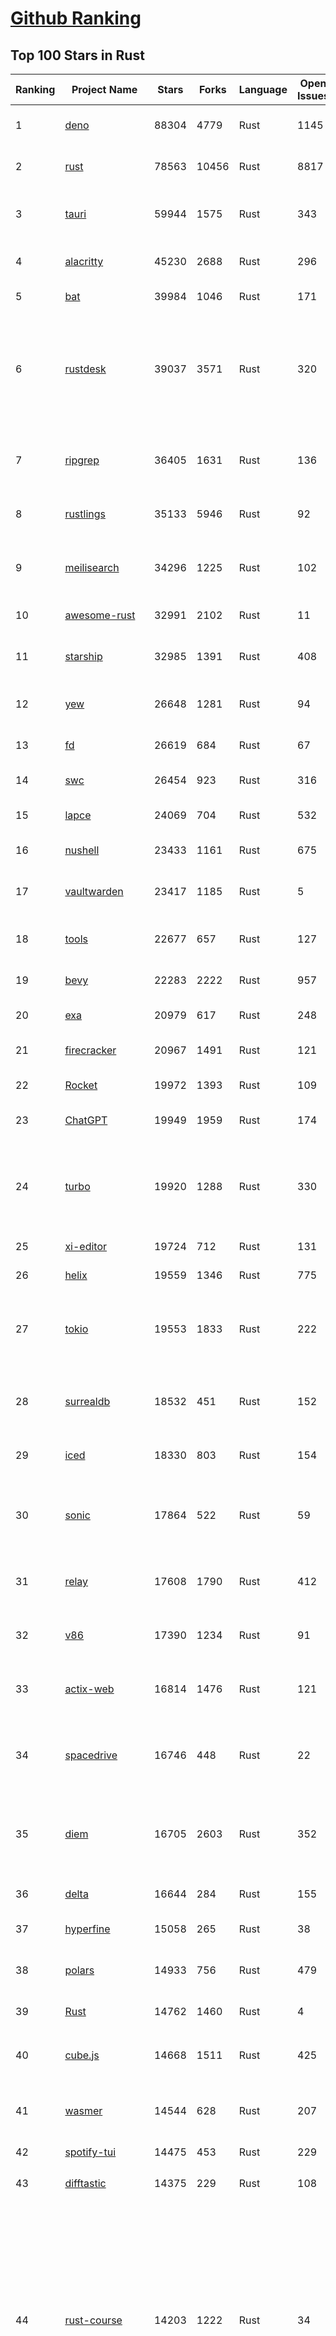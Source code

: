 [Github Ranking](../README.md)
==========

## Top 100 Stars in Rust

| Ranking | Project Name | Stars | Forks | Language | Open Issues | Description | Last Commit |
| ------- | ------------ | ----- | ----- | -------- | ----------- | ----------- | ----------- |
| 1 | [deno](https://github.com/denoland/deno) | 88304 | 4779 | Rust | 1145 | A modern runtime for JavaScript and TypeScript. | 2023-03-07T02:43:04Z |
| 2 | [rust](https://github.com/rust-lang/rust) | 78563 | 10456 | Rust | 8817 | Empowering everyone to build reliable and efficient software. | 2023-03-07T01:17:35Z |
| 3 | [tauri](https://github.com/tauri-apps/tauri) | 59944 | 1575 | Rust | 343 | Build smaller, faster, and more secure desktop applications with a web frontend. | 2023-03-06T23:43:29Z |
| 4 | [alacritty](https://github.com/alacritty/alacritty) | 45230 | 2688 | Rust | 296 | A cross-platform, OpenGL terminal emulator. | 2023-03-06T07:19:58Z |
| 5 | [bat](https://github.com/sharkdp/bat) | 39984 | 1046 | Rust | 171 | A cat(1) clone with wings. | 2023-03-04T15:51:40Z |
| 6 | [rustdesk](https://github.com/rustdesk/rustdesk) | 39037 | 3571 | Rust | 320 | Open source virtual / remote desktop infrastructure for everyone! The open source TeamViewer alternative. Display and control your PC and Android devices from anywhere at anytime. | 2023-03-07T02:59:03Z |
| 7 | [ripgrep](https://github.com/BurntSushi/ripgrep) | 36405 | 1631 | Rust | 136 | ripgrep recursively searches directories for a regex pattern while respecting your gitignore | 2023-03-02T00:20:35Z |
| 8 | [rustlings](https://github.com/rust-lang/rustlings) | 35133 | 5946 | Rust | 92 | :crab: Small exercises to get you used to reading and writing Rust code! | 2023-03-06T16:06:52Z |
| 9 | [meilisearch](https://github.com/meilisearch/meilisearch) | 34296 | 1225 | Rust | 102 | A lightning-fast search engine that fits effortlessly into your apps, websites, and workflow. | 2023-03-06T18:22:09Z |
| 10 | [awesome-rust](https://github.com/rust-unofficial/awesome-rust) | 32991 | 2102 | Rust | 11 | A curated list of Rust code and resources. | 2023-03-06T22:46:36Z |
| 11 | [starship](https://github.com/starship/starship) | 32985 | 1391 | Rust | 408 | ☄🌌️  The minimal, blazing-fast, and infinitely customizable prompt for any shell! | 2023-03-06T20:38:46Z |
| 12 | [yew](https://github.com/yewstack/yew) | 26648 | 1281 | Rust | 94 | Rust / Wasm framework for building client web apps | 2023-03-05T01:47:29Z |
| 13 | [fd](https://github.com/sharkdp/fd) | 26619 | 684 | Rust | 67 | A simple, fast and user-friendly alternative to 'find' | 2023-03-03T07:27:09Z |
| 14 | [swc](https://github.com/swc-project/swc) | 26454 | 923 | Rust | 316 | Rust-based platform for the Web | 2023-03-07T03:01:19Z |
| 15 | [lapce](https://github.com/lapce/lapce) | 24069 | 704 | Rust | 532 | Lightning-fast and Powerful Code Editor written in Rust | 2023-03-07T02:27:01Z |
| 16 | [nushell](https://github.com/nushell/nushell) | 23433 | 1161 | Rust | 675 | A new type of shell | 2023-03-07T02:10:25Z |
| 17 | [vaultwarden](https://github.com/dani-garcia/vaultwarden) | 23417 | 1185 | Rust | 5 | Unofficial Bitwarden compatible server written in Rust, formerly known as bitwarden_rs | 2023-03-06T20:13:34Z |
| 18 | [tools](https://github.com/rome/tools) | 22677 | 657 | Rust | 127 | Unified developer tools for JavaScript, TypeScript, and the web | 2023-03-06T19:11:44Z |
| 19 | [bevy](https://github.com/bevyengine/bevy) | 22283 | 2222 | Rust | 957 | A refreshingly simple data-driven game engine built in Rust | 2023-03-07T02:00:57Z |
| 20 | [exa](https://github.com/ogham/exa) | 20979 | 617 | Rust | 248 | A modern replacement for ‘ls’. | 2023-03-01T19:49:40Z |
| 21 | [firecracker](https://github.com/firecracker-microvm/firecracker) | 20967 | 1491 | Rust | 121 | Secure and fast microVMs for serverless computing. | 2023-03-06T20:19:27Z |
| 22 | [Rocket](https://github.com/SergioBenitez/Rocket) | 19972 | 1393 | Rust | 109 | A web framework for Rust. | 2023-02-26T10:55:34Z |
| 23 | [ChatGPT](https://github.com/lencx/ChatGPT) | 19949 | 1959 | Rust | 174 | 🔮 ChatGPT Desktop Application (Mac, Windows and Linux) | 2023-03-06T08:28:08Z |
| 24 | [turbo](https://github.com/vercel/turbo) | 19920 | 1288 | Rust | 330 | Incremental bundler and build system optimized for JavaScript and TypeScript, written in Rust – including Turbopack and Turborepo. | 2023-03-07T02:44:34Z |
| 25 | [xi-editor](https://github.com/xi-editor/xi-editor) | 19724 | 712 | Rust | 131 | A modern editor with a backend written in Rust. | 2023-02-01T16:30:16Z |
| 26 | [helix](https://github.com/helix-editor/helix) | 19559 | 1346 | Rust | 775 | A post-modern modal text editor. | 2023-03-07T02:46:48Z |
| 27 | [tokio](https://github.com/tokio-rs/tokio) | 19553 | 1833 | Rust | 222 | A runtime for writing reliable asynchronous applications with Rust. Provides I/O, networking, scheduling, timers, ... | 2023-03-07T02:29:21Z |
| 28 | [surrealdb](https://github.com/surrealdb/surrealdb) | 18532 | 451 | Rust | 152 | A scalable, distributed, collaborative, document-graph database, for the realtime web | 2023-03-06T19:37:05Z |
| 29 | [iced](https://github.com/iced-rs/iced) | 18330 | 803 | Rust | 154 | A cross-platform GUI library for Rust, inspired by Elm | 2023-03-07T02:47:59Z |
| 30 | [sonic](https://github.com/valeriansaliou/sonic) | 17864 | 522 | Rust | 59 | 🦔 Fast, lightweight & schema-less search backend. An alternative to Elasticsearch that runs on a few MBs of RAM. | 2023-01-08T19:14:14Z |
| 31 | [relay](https://github.com/facebook/relay) | 17608 | 1790 | Rust | 412 | Relay is a JavaScript framework for building data-driven React applications. | 2023-03-06T21:05:15Z |
| 32 | [v86](https://github.com/copy/v86) | 17390 | 1234 | Rust | 91 | x86 virtualization in your browser, recompiling x86 to wasm on the fly | 2023-03-07T02:16:19Z |
| 33 | [actix-web](https://github.com/actix/actix-web) | 16814 | 1476 | Rust | 121 | Actix Web is a powerful, pragmatic, and extremely fast web framework for Rust. | 2023-03-02T17:11:46Z |
| 34 | [spacedrive](https://github.com/spacedriveapp/spacedrive) | 16746 | 448 | Rust | 22 | Spacedrive is an open source cross-platform file explorer, powered by a virtual distributed filesystem written in Rust. | 2023-03-06T20:29:45Z |
| 35 | [diem](https://github.com/diem/diem) | 16705 | 2603 | Rust | 352 | Diem’s mission is to build a trusted and innovative financial network that empowers people and businesses around the world. | 2023-03-06T13:49:11Z |
| 36 | [delta](https://github.com/dandavison/delta) | 16644 | 284 | Rust | 155 | A syntax-highlighting pager for git, diff, and grep output | 2023-03-07T01:42:22Z |
| 37 | [hyperfine](https://github.com/sharkdp/hyperfine) | 15058 | 265 | Rust | 38 | A command-line benchmarking tool | 2023-03-06T02:40:22Z |
| 38 | [polars](https://github.com/pola-rs/polars) | 14933 | 756 | Rust | 479 | Fast multi-threaded, hybrid-out-of-core DataFrame library in Rust \| Python \| Node.js | 2023-03-07T01:30:55Z |
| 39 | [Rust](https://github.com/TheAlgorithms/Rust) | 14762 | 1460 | Rust | 4 |  All Algorithms implemented in Rust  | 2023-03-03T12:04:11Z |
| 40 | [cube.js](https://github.com/cube-js/cube.js) | 14668 | 1511 | Rust | 425 | 📊  Cube — The Semantic Layer for Building Data Applications | 2023-03-06T22:09:33Z |
| 41 | [wasmer](https://github.com/wasmerio/wasmer) | 14544 | 628 | Rust | 207 | 🚀 The leading WebAssembly Runtime supporting WASI and Emscripten | 2023-03-06T17:53:10Z |
| 42 | [spotify-tui](https://github.com/Rigellute/spotify-tui) | 14475 | 453 | Rust | 229 | Spotify for the terminal written in Rust 🚀 | 2023-01-20T22:39:05Z |
| 43 | [difftastic](https://github.com/Wilfred/difftastic) | 14375 | 229 | Rust | 108 | a structural diff that understands syntax 🟥🟩 | 2023-03-06T19:37:52Z |
| 44 | [rust-course](https://github.com/sunface/rust-course) | 14203 | 1222 | Rust | 34 | “连续六年成为全世界最受喜爱的语言，无 GC 也无需手动内存管理、极高的性能和安全性、过程/OO/函数式编程、优秀的包管理、JS 未来基石" — 工作之余的第二语言来试试 Rust 吧。<<Rust语言圣经>>拥有全面且深入的讲解、生动贴切的示例、德芙般丝滑的内容，甚至还有JS程序员关注的 WASM 和 Deno 等专题。这可能是目前最用心的 Rust 中文学习教程 / Book  | 2023-03-06T08:00:55Z |
| 45 | [coreutils](https://github.com/uutils/coreutils) | 14179 | 985 | Rust | 190 | Cross-platform Rust rewrite of the GNU coreutils | 2023-03-07T02:48:20Z |
| 46 | [RustPython](https://github.com/RustPython/RustPython) | 13798 | 930 | Rust | 222 | A Python Interpreter written in Rust | 2023-03-07T02:49:49Z |
| 47 | [egui](https://github.com/emilk/egui) | 13795 | 982 | Rust | 355 | egui: an easy-to-use immediate mode GUI in Rust that runs on both web and native | 2023-03-06T02:22:08Z |
| 48 | [anki](https://github.com/ankitects/anki) | 13377 | 1673 | Rust | 108 | Anki for desktop computers | 2023-03-06T22:43:12Z |
| 49 | [vector](https://github.com/vectordotdev/vector) | 12887 | 1031 | Rust | 1611 | A high-performance observability data pipeline. | 2023-03-07T02:14:06Z |
| 50 | [tikv](https://github.com/tikv/tikv) | 12760 | 1924 | Rust | 978 | Distributed transactional key-value database, originally created to complement TiDB | 2023-03-07T02:53:32Z |
| 51 | [mdBook](https://github.com/rust-lang/mdBook) | 12711 | 1298 | Rust | 360 | Create book from markdown files. Like Gitbook but implemented in Rust | 2023-03-05T15:06:44Z |
| 52 | [navi](https://github.com/denisidoro/navi) | 12554 | 453 | Rust | 48 | An interactive cheatsheet tool for the command-line | 2023-03-05T11:12:33Z |
| 53 | [gitui](https://github.com/extrawurst/gitui) | 12477 | 393 | Rust | 104 | Blazing 💥 fast terminal-ui for git written in rust 🦀 | 2023-03-06T20:40:06Z |
| 54 | [Pake](https://github.com/tw93/Pake) | 11868 | 891 | Rust | 3 | 🤱🏻 Turn any webpage into a desktop app with Rust.  🤱🏻 很简单的用 Rust 打包网页生成很小的桌面 App | 2023-03-06T12:52:28Z |
| 55 | [book](https://github.com/rust-lang/book) | 11670 | 2745 | Rust | 171 | The Rust Programming Language | 2023-03-05T14:21:30Z |
| 56 | [wasmtime](https://github.com/bytecodealliance/wasmtime) | 11639 | 932 | Rust | 489 | A fast and secure runtime for WebAssembly | 2023-03-07T02:22:11Z |
| 57 | [ruffle](https://github.com/ruffle-rs/ruffle) | 11577 | 589 | Rust | 2316 | A Flash Player emulator written in Rust | 2023-03-07T02:55:16Z |
| 58 | [carbonyl](https://github.com/fathyb/carbonyl) | 11518 | 251 | Rust | 28 | Chromium running inside your terminal | 2023-02-26T21:31:10Z |
| 59 | [rust-analyzer](https://github.com/rust-lang/rust-analyzer) | 11516 | 1185 | Rust | 1186 | A Rust compiler front-end for IDEs | 2023-03-07T00:41:55Z |
| 60 | [hyper](https://github.com/hyperium/hyper) | 11352 | 1339 | Rust | 177 | An HTTP library for Rust | 2023-03-06T23:37:46Z |
| 61 | [tree-sitter](https://github.com/tree-sitter/tree-sitter) | 11047 | 643 | Rust | 348 | An incremental parsing system for programming tools | 2023-03-05T22:11:10Z |
| 62 | [static-analysis](https://github.com/analysis-tools-dev/static-analysis) | 10955 | 1232 | Rust | 0 | ⚙️ A curated list of static analysis (SAST) tools and linters for all programming languages, config files, build tools, and more. The focus is on tools which improve code quality. | 2023-03-06T22:19:28Z |
| 63 | [just](https://github.com/casey/just) | 10912 | 274 | Rust | 163 | 🤖 Just a command runner | 2023-03-06T05:10:11Z |
| 64 | [clap](https://github.com/clap-rs/clap) | 10823 | 893 | Rust | 209 | A full featured, fast Command Line Argument Parser for Rust | 2023-03-04T21:13:50Z |
| 65 | [fnm](https://github.com/Schniz/fnm) | 10796 | 306 | Rust | 90 | 🚀 Fast and simple Node.js version manager, built in Rust | 2023-03-06T01:59:52Z |
| 66 | [comprehensive-rust](https://github.com/google/comprehensive-rust) | 10534 | 481 | Rust | 37 | This is the Rust course used by the Android team at Google. It provides you the material to quickly teach Rust to everyone. | 2023-03-06T23:16:14Z |
| 67 | [rust-raspberrypi-OS-tutorials](https://github.com/rust-embedded/rust-raspberrypi-OS-tutorials) | 10519 | 629 | Rust | 1 | :books: Learn to write an embedded OS in Rust :crab: | 2023-03-02T23:55:59Z |
| 68 | [zola](https://github.com/getzola/zola) | 10452 | 742 | Rust | 149 | A fast static site generator in a single binary with everything built-in. https://www.getzola.org | 2023-03-06T21:25:34Z |
| 69 | [zellij](https://github.com/zellij-org/zellij) | 10415 | 315 | Rust | 385 | A terminal workspace with batteries included | 2023-03-07T02:46:28Z |
| 70 | [solana](https://github.com/solana-labs/solana) | 10081 | 2785 | Rust | 793 | Web-Scale Blockchain for fast, secure, scalable, decentralized apps and marketplaces. | 2023-03-07T02:49:17Z |
| 71 | [diesel](https://github.com/diesel-rs/diesel) | 10002 | 876 | Rust | 93 | A safe, extensible ORM and Query Builder for Rust | 2023-03-05T11:43:41Z |
| 72 | [ruff](https://github.com/charliermarsh/ruff) | 9976 | 307 | Rust | 207 | An extremely fast Python linter, written in Rust. | 2023-03-07T00:46:33Z |
| 73 | [cargo](https://github.com/rust-lang/cargo) | 9946 | 1945 | Rust | 1353 | The Rust package manager | 2023-03-07T02:39:47Z |
| 74 | [tui-rs](https://github.com/fdehau/tui-rs) | 9850 | 460 | Rust | 90 | Build terminal user interfaces and dashboards using Rust | 2023-02-20T08:24:26Z |
| 75 | [py-spy](https://github.com/benfred/py-spy) | 9805 | 347 | Rust | 95 | Sampling profiler for Python programs | 2023-03-07T01:33:02Z |
| 76 | [czkawka](https://github.com/qarmin/czkawka) | 9733 | 273 | Rust | 247 | Multi functional app to find duplicates, empty folders, similar images etc. | 2023-03-05T19:54:03Z |
| 77 | [neovide](https://github.com/neovide/neovide) | 9627 | 383 | Rust | 340 | No Nonsense Neovim Client in Rust | 2023-03-06T01:35:23Z |
| 78 | [zoxide](https://github.com/ajeetdsouza/zoxide) | 9608 | 349 | Rust | 29 | A smarter cd command. Supports all major shells. | 2023-03-01T08:45:55Z |
| 79 | [RustScan](https://github.com/RustScan/RustScan) | 9440 | 681 | Rust | 91 | 🤖 The Modern Port Scanner 🤖 | 2023-03-04T18:19:36Z |
| 80 | [lsd](https://github.com/Peltoche/lsd) | 9291 | 309 | Rust | 91 | The next gen ls command | 2023-03-06T17:21:00Z |
| 81 | [xsv](https://github.com/BurntSushi/xsv) | 9211 | 293 | Rust | 108 | A fast CSV command line toolkit written in Rust. | 2022-12-22T10:10:37Z |
| 82 | [rust-clippy](https://github.com/rust-lang/rust-clippy) | 9048 | 1187 | Rust | 1650 | A bunch of lints to catch common mistakes and improve your Rust code. Book: https://doc.rust-lang.org/clippy/ | 2023-03-07T01:44:10Z |
| 83 | [axum](https://github.com/tokio-rs/axum) | 8933 | 623 | Rust | 17 | Ergonomic and modular web framework built with Tokio, Tower, and Hyper | 2023-03-06T22:34:55Z |
| 84 | [spotifyd](https://github.com/Spotifyd/spotifyd) | 8682 | 410 | Rust | 52 | A spotify daemon | 2023-03-06T21:34:22Z |
| 85 | [druid](https://github.com/linebender/druid) | 8636 | 545 | Rust | 257 | A data-first Rust-native UI design toolkit.  | 2023-03-02T22:51:08Z |
| 86 | [universal-android-debloater](https://github.com/0x192/universal-android-debloater) | 8586 | 495 | Rust | 218 | Cross-platform GUI written in Rust using ADB to debloat non-rooted android devices. Improve your privacy, the security and battery life of your device. | 2023-03-01T18:48:57Z |
| 87 | [talent-plan](https://github.com/pingcap/talent-plan) | 8560 | 1127 | Rust | 96 | open source training courses about distributed database and distributed systems | 2023-02-26T08:31:48Z |
| 88 | [xray](https://github.com/atom-archive/xray) | 8531 | 245 | Rust | 16 | An experimental next-generation Electron-based text editor | 2019-07-22T17:46:06Z |
| 89 | [Infinite-Storage-Glitch](https://github.com/DvorakDwarf/Infinite-Storage-Glitch) | 8356 | 460 | Rust | 0 | ISG lets you use YouTube as cloud storage for ANY files, not just video | 2023-03-05T21:19:03Z |
| 90 | [broot](https://github.com/Canop/broot) | 8278 | 194 | Rust | 161 | A new way to see and navigate directory trees : https://dystroy.org/broot | 2023-03-01T06:43:04Z |
| 91 | [rayon](https://github.com/rayon-rs/rayon) | 8260 | 413 | Rust | 138 | Rayon: A data parallelism library for Rust | 2023-03-04T00:23:43Z |
| 92 | [sqlx](https://github.com/launchbadge/sqlx) | 8159 | 833 | Rust | 400 | 🧰 The Rust SQL Toolkit. An async, pure Rust SQL crate featuring compile-time checked queries without a DSL. Supports PostgreSQL, MySQL, SQLite, and MSSQL. | 2023-03-06T21:27:23Z |
| 93 | [windows-rs](https://github.com/microsoft/windows-rs) | 7979 | 348 | Rust | 24 | Rust for Windows | 2023-03-06T21:42:24Z |
| 94 | [substrate](https://github.com/paritytech/substrate) | 7955 | 2534 | Rust | 1000 | Substrate: The platform for blockchain innovators | 2023-03-06T22:53:04Z |
| 95 | [tokei](https://github.com/XAMPPRocky/tokei) | 7931 | 400 | Rust | 94 | Count your code, quickly. | 2023-02-21T08:35:21Z |
| 96 | [amethyst](https://github.com/amethyst/amethyst) | 7893 | 776 | Rust | 0 | Data-oriented and data-driven game engine written in Rust | 2021-12-06T18:23:49Z |
| 97 | [pyo3](https://github.com/PyO3/pyo3) | 7832 | 516 | Rust | 149 | Rust bindings for the Python interpreter | 2023-03-06T22:34:46Z |
| 98 | [nom](https://github.com/rust-bakery/nom) | 7805 | 752 | Rust | 182 | Rust parser combinator framework | 2023-03-06T20:36:33Z |
| 99 | [warp](https://github.com/seanmonstar/warp) | 7783 | 652 | Rust | 161 | A super-easy, composable, web server framework for warp speeds. | 2023-02-25T15:01:27Z |
| 100 | [actix](https://github.com/actix/actix) | 7734 | 610 | Rust | 35 | Actor framework for Rust. | 2023-01-27T16:50:49Z |

